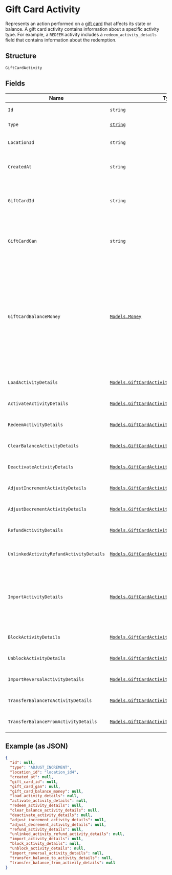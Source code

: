 
# Gift Card Activity

Represents an action performed on a [gift card](../../doc/models/gift-card.md) that affects its state or balance.
A gift card activity contains information about a specific activity type. For example, a `REDEEM` activity
includes a `redeem_activity_details` field that contains information about the redemption.

## Structure

`GiftCardActivity`

## Fields

| Name | Type | Tags | Description |
|  --- | --- | --- | --- |
| `Id` | `string` | Optional | The Square-assigned ID of the gift card activity. |
| `Type` | [`string`](../../doc/models/gift-card-activity-type.md) | Required | Indicates the type of [gift card activity](../../doc/models/gift-card-activity.md). |
| `LocationId` | `string` | Required | The ID of the [business location](../../doc/models/location.md) where the activity occurred. |
| `CreatedAt` | `string` | Optional | The timestamp when the gift card activity was created, in RFC 3339 format. |
| `GiftCardId` | `string` | Optional | The gift card ID. When creating a gift card activity, `gift_card_id` is not required if<br>`gift_card_gan` is specified. |
| `GiftCardGan` | `string` | Optional | The gift card account number (GAN). When creating a gift card activity, `gift_card_gan`<br>is not required if `gift_card_id` is specified. |
| `GiftCardBalanceMoney` | [`Models.Money`](../../doc/models/money.md) | Optional | Represents an amount of money. `Money` fields can be signed or unsigned.<br>Fields that do not explicitly define whether they are signed or unsigned are<br>considered unsigned and can only hold positive amounts. For signed fields, the<br>sign of the value indicates the purpose of the money transfer. See<br>[Working with Monetary Amounts](https://developer.squareup.com/docs/build-basics/working-with-monetary-amounts)<br>for more information. |
| `LoadActivityDetails` | [`Models.GiftCardActivityLoad`](../../doc/models/gift-card-activity-load.md) | Optional | Represents details about a `LOAD` [gift card activity type](../../doc/models/gift-card-activity-type.md). |
| `ActivateActivityDetails` | [`Models.GiftCardActivityActivate`](../../doc/models/gift-card-activity-activate.md) | Optional | Represents details about an `ACTIVATE` [gift card activity type](../../doc/models/gift-card-activity-type.md). |
| `RedeemActivityDetails` | [`Models.GiftCardActivityRedeem`](../../doc/models/gift-card-activity-redeem.md) | Optional | Represents details about a `REDEEM` [gift card activity type](../../doc/models/gift-card-activity-type.md). |
| `ClearBalanceActivityDetails` | [`Models.GiftCardActivityClearBalance`](../../doc/models/gift-card-activity-clear-balance.md) | Optional | Represents details about a `CLEAR_BALANCE` [gift card activity type](../../doc/models/gift-card-activity-type.md). |
| `DeactivateActivityDetails` | [`Models.GiftCardActivityDeactivate`](../../doc/models/gift-card-activity-deactivate.md) | Optional | Represents details about a `DEACTIVATE` [gift card activity type](../../doc/models/gift-card-activity-type.md). |
| `AdjustIncrementActivityDetails` | [`Models.GiftCardActivityAdjustIncrement`](../../doc/models/gift-card-activity-adjust-increment.md) | Optional | Represents details about an `ADJUST_INCREMENT` [gift card activity type](../../doc/models/gift-card-activity-type.md). |
| `AdjustDecrementActivityDetails` | [`Models.GiftCardActivityAdjustDecrement`](../../doc/models/gift-card-activity-adjust-decrement.md) | Optional | Represents details about an `ADJUST_DECREMENT` [gift card activity type](../../doc/models/gift-card-activity-type.md). |
| `RefundActivityDetails` | [`Models.GiftCardActivityRefund`](../../doc/models/gift-card-activity-refund.md) | Optional | Represents details about a `REFUND` [gift card activity type](../../doc/models/gift-card-activity-type.md). |
| `UnlinkedActivityRefundActivityDetails` | [`Models.GiftCardActivityUnlinkedActivityRefund`](../../doc/models/gift-card-activity-unlinked-activity-refund.md) | Optional | Represents details about an `UNLINKED_ACTIVITY_REFUND` [gift card activity type](../../doc/models/gift-card-activity-type.md). |
| `ImportActivityDetails` | [`Models.GiftCardActivityImport`](../../doc/models/gift-card-activity-import.md) | Optional | Represents details about an `IMPORT` [gift card activity type](../../doc/models/gift-card-activity-type.md).<br>This activity type is used when Square imports a third-party gift card, in which case the<br>`gan_source` of the gift card is set to `OTHER`. |
| `BlockActivityDetails` | [`Models.GiftCardActivityBlock`](../../doc/models/gift-card-activity-block.md) | Optional | Represents details about a `BLOCK` [gift card activity type](../../doc/models/gift-card-activity-type.md). |
| `UnblockActivityDetails` | [`Models.GiftCardActivityUnblock`](../../doc/models/gift-card-activity-unblock.md) | Optional | Represents details about an `UNBLOCK` [gift card activity type](../../doc/models/gift-card-activity-type.md). |
| `ImportReversalActivityDetails` | [`Models.GiftCardActivityImportReversal`](../../doc/models/gift-card-activity-import-reversal.md) | Optional | Represents details about an `IMPORT_REVERSAL` [gift card activity type](../../doc/models/gift-card-activity-type.md). |
| `TransferBalanceToActivityDetails` | [`Models.GiftCardActivityTransferBalanceTo`](../../doc/models/gift-card-activity-transfer-balance-to.md) | Optional | Represents details about a `TRANSFER_BALANCE_TO` [gift card activity type](../../doc/models/gift-card-activity-type.md). |
| `TransferBalanceFromActivityDetails` | [`Models.GiftCardActivityTransferBalanceFrom`](../../doc/models/gift-card-activity-transfer-balance-from.md) | Optional | Represents details about a `TRANSFER_BALANCE_FROM` [gift card activity type](../../doc/models/gift-card-activity-type.md). |

## Example (as JSON)

```json
{
  "id": null,
  "type": "ADJUST_INCREMENT",
  "location_id": "location_id4",
  "created_at": null,
  "gift_card_id": null,
  "gift_card_gan": null,
  "gift_card_balance_money": null,
  "load_activity_details": null,
  "activate_activity_details": null,
  "redeem_activity_details": null,
  "clear_balance_activity_details": null,
  "deactivate_activity_details": null,
  "adjust_increment_activity_details": null,
  "adjust_decrement_activity_details": null,
  "refund_activity_details": null,
  "unlinked_activity_refund_activity_details": null,
  "import_activity_details": null,
  "block_activity_details": null,
  "unblock_activity_details": null,
  "import_reversal_activity_details": null,
  "transfer_balance_to_activity_details": null,
  "transfer_balance_from_activity_details": null
}
```

